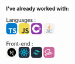   **I've already worked with:**
  
  Languages :
  <br>
  <img src="./icons/TypeScript.png" height="30" alt="typescript logo" title="Typescript"/>
  <img src="./icons/JavaScript.png" height="30" alt="javascript logo" title="Javascript"/>
  <img src="./icons/CS.png" height="30" alt="c sharp logo" title="C#"/>
  <img src="./icons/Java-Light.png" height="30" alt="java logo" title="Java"/>
  
  Front-end :
  <br>
  <img src="./icons/NextJS-Light.png" height="30" alt="nextjs logo" title="NextJS"/>
  <img src="./icons/React-Dark.png" height="30" alt="react logo" title="React"/>
  <img src="./icons/TailwindCSS-Dark.png" height="30" alt="tailwind css logo" title="Tailwind"/>
  <img src="./icons/Sass.png" height="30" alt="Sass logo" title="SASS"/>